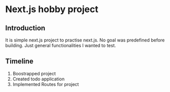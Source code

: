 # Next.js hobby project

## Introduction
It is simple next.js project to practise next.js. No goal was predefined before building. 
Just general functionalities I wanted to test.

## Timeline

1. Boostrapped project
2. Created todo application
3. Implemented Routes for project




